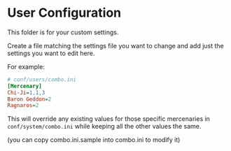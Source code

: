 # User Configuration

This folder is for your custom settings.

Create a file matching the settings file you want to change and add just the settings you want to edit here.

For example:

```ini
# conf/users/combo.ini
[Mercenary]
Chi-Ji=1,1,3
Baron Geddon=2
Ragnaros=2
```

This will override any existing values for those specific mercenaries in `conf/system/combo.ini` while keeping all the other values the same.

(you can copy combo.ini.sample into combo.ini to modify it)
